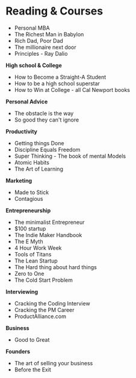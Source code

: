       
# Reading & Courses
* Personal MBA
* The Richest Man in Babylon
* Rich Dad, Poor Dad
* The millionaire next door
* Principles - Ray Dalio


**High school & College**
* How to Become a Straight-A Student
* How to be a high school superstar
* How to Win at College - all Cal Newport books

**Personal Advice**
* The obstacle is the way
* So good they can't ignore 
  

**Productivity**
* Getting things Done
* Discipline Equals Freedom
* Super Thinking - The book of mental Models
* Atomic Habits
* The Art of Learning

  
**Marketing**
* Made to Stick
* Contagious


**Entrepreneurship**
* The minimalist Entrepreneur
* $100 startup
* The Indie Maker Handbook
* The E Myth
* 4 Hour Work Week
* Tools of Titans
* The Lean Startup
* The Hard thing about hard things
* Zero to One
* The Cold Start Problem

**Interviewing**
* Cracking the Coding Interview
* Cracking the PM Career
* ProductAlliance.com

  
**Business**
* Good to Great


**Founders**
* The art of selling your business
* Before the Exit
